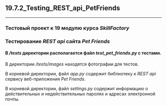 ## 19.7.2_Testing_REST_api_PetFriends
______
### Тестовый проект к 19 модулю курса ***SkillFactory***  
  
### Тестирование *REST api* сайта *Pet Friends*  
  
#### В */tests* директории располагается файл *test_pet_friends.py* с тестами.

В директории */tests/images* находятся фотографии для тестов.  
  
В корневой директории, файл *app.py* содержит библиотеку к *REST api* сервису веб-приложения *Pet Friends*.  

В корневой директории, файл *settings.py* содержит информацию о действительных и недействительных паролях и адресах электронной почты.  



